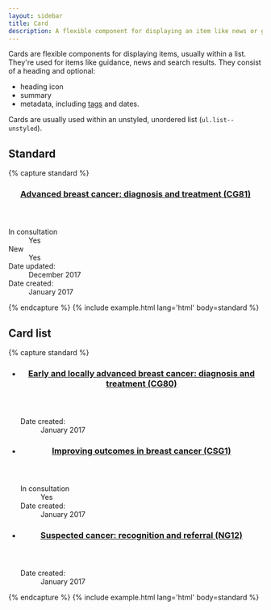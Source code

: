 ```yaml
---
layout: sidebar
title: Card
description: A flexible component for displaying an item like news or guidance within a list
---
```


Cards are flexible components for displaying items, usually within a list. They're used for items like guidance, news and search results. They consist of a heading and optional:

- heading icon
- summary
- metadata, including <a href="{{ site.baseurl }}{% link components/tag.md %}">tags</a> and dates.

Cards are usually used within an unstyled, unordered list (`ul.list--unstyled`).

## Standard

{% capture standard %}
<article class="card" data-no-inpagenav>
    <header class="card__header">
        <h3 class="card__heading">
            <a href="https://www.nice.org.uk/">
                Advanced breast cancer: diagnosis and treatment (CG81)
            </a>
        </h3>
    </header>
    <dl class="card__metadata">
        <div class="card__metadatum">
            <dt>
                <span class="card__tag tag tag--consultation tag--flush">
                    In consultation
                </span>
            </dt>
            <dd class="visually-hidden">Yes</dd>
        </div>
        <div class="card__metadatum">
            <dt>
                <span class="card__tag tag tag--new tag--flush">
                    New
                </span>
            </dt>
            <dd class="visually-hidden">Yes</dd>
        </div>
        <div class="card__metadatum">
            <dt>Date updated:</dt>
            <dd>
                <time datetime="2017-12">December 2017</time>
            </dd>
        </div>
        <div class="card__metadatum">
            <dt>Date created:</dt>
            <dd>
                <time datetime="2017-01">January 2017</time>
            </dd>
        </div>
    </dl>
</article>
{% endcapture %}
{% include example.html lang='html' body=standard %}

## Card list

{% capture standard %}
<ul class="list--unstyled" data-no-inpagenav>
    <li>
        <article class="card">
            <header class="card__header">
                <h3 class="card__heading">
                    <a href="https://www.nice.org.uk/">
                        Early and locally advanced breast cancer: diagnosis and treatment (CG80)
                    </a>
                </h3>
            </header>
            <dl class="card__metadata">
                <div class="card__metadatum">
                    <dt>Date created:</dt>
                    <dd>
                        <time datetime="2017-01">January 2017</time>
                    </dd>
                </div>
            </dl>
        </article>
    </li>
    <li>
        <article class="card">
            <header class="card__header">
                <h3 class="card__heading">
                    <a href="https://www.nice.org.uk/">
                        Improving outcomes in breast cancer (CSG1)
                    </a>
                </h3>
            </header>
            <dl class="card__metadata">
                <div class="card__metadatum">
                    <dt>
                        <span class="card__tag tag tag--consultation tag--flush">
                            In consultation
                        </span>
                    </dt>
                    <dd class="visually-hidden">Yes</dd>
                </div>
                <div class="card__metadatum">
                    <dt>Date created:</dt>
                    <dd>
                        <time datetime="2017-01">January 2017</time>
                    </dd>
                </div>
            </dl>
        </article>
    </li>
    <li>
        <article class="card">
            <header class="card__header">
                <h3 class="card__heading">
                    <a href="https://www.nice.org.uk/">
                        Suspected cancer: recognition and referral (NG12)
                    </a>
                </h3>
            </header>
            <dl class="card__metadata">
                <div class="card__metadatum">
                    <dt>Date created:</dt>
                    <dd>
                        <time datetime="2017-01">January 2017</time>
                    </dd>
                </div>
            </dl>
        </article>
    </li>
</ul>
{% endcapture %}
{% include example.html lang='html' body=standard %}
